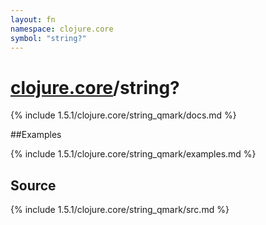 ```yaml
---
layout: fn
namespace: clojure.core
symbol: "string?"
---
```


# [clojure.core](../)/string?

{% include 1.5.1/clojure.core/string_qmark/docs.md %}

##Examples

{% include 1.5.1/clojure.core/string_qmark/examples.md %}
## Source
{% include 1.5.1/clojure.core/string_qmark/src.md %}

